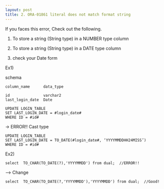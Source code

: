 ```yaml
---
layout: post
title: 2. ORA-01861 literal does not match format string
---
```


If you faces this error, Check out the following.



1. To store a string (String type) in a NUMBER type column

2. To store a string (String type) in a DATE type column

3. check your Date form


Ex1)

schema
```
column_name      data_type

id               varchar2
last_login_date  Date
```

```
UPDATE LOGIN_TABLE
SET LAST_LOGIN_DATE = #login_date#
WHERE ID = #id#
```
-> ERROR!! Cast type
```
UPDATE LOGIN_TABLE
SET LAST_LOGIN_DATE = TO_DATE(#login_date#, ‘YYYYMMDDHH24MISS’)
WHERE ID = #id#
```

Ex2)
```
select  TO_CHAR(TO_DATE(?),'YYYYMMDD') from dual;  //ERROR!!
```
--> Change
```
select  TO_CHAR(TO_DATE(?,'YYYYMMDD'),'YYYYMMDD') from dual;  //Good!
```

